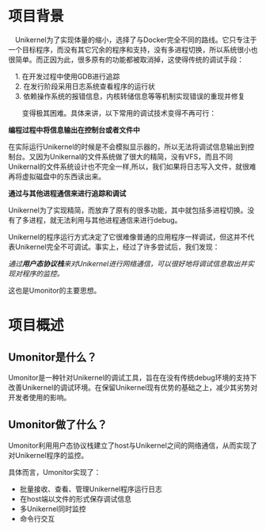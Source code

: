 # 项目背景　
　Unikernel为了实现体量的缩小，选择了与Docker完全不同的路线。它只专注于一个目标程序，而没有其它冗余的程序和支持，没有多进程切换，所以系统很小也很简单。而正因为此，很多原有的功能都被取消掉，这使得传统的调试手段：  

　1. 在开发过程中使用GDB进行追踪  
　2. 在发行阶段采用日志系统查看程序的运行状  
　3. 依赖操作系统的报错信息，内核转储信息等等机制实现错误的重现并修复　　　

　　变得极其困难。具体来讲，以下常用的调试技术变得不再可行：　　

 **编程过程中将信息输出在控制台或者文件中**  
   
 在实际运行Unikernel的时候是不会模拟显示器的，所以无法将调试信息输出到控制台。又因为Unikernal的文件系统做了很大的精简，没有VFS，而且不同Unikernal的文件系统设计也不完全一样,所以，我们如果将日志写入文件，就很难再将虚拟磁盘中的东西读出来。　　

 **通过与其他进程通信来进行追踪和调试**　  
 
 Unikernel为了实现精简，而放弃了原有的很多功能，其中就包括多进程切换。没有了多进程，就无法利用与其他进程通信来进行debug。　　

Unikernel的程序运行方式决定了它很难像普通的应用程序一样调试，但这并不代表Unikernel完全不可调试。事实上，经过了许多尝试后，我们发现：  

*通过**用户态协议栈**来对Unikernel进行网络通信，可以很好地将调试信息取出并实现对程序的监控。*　  

这也是Umonitor的主要思想。
        
# 项目概述　　
## Umonitor是什么？
Umonitor是一种针对Unikernel的调试工具，旨在在没有传统debug环境的支持下改善Unikernel的调试环境。在保留Unikernel现有优势的基础之上，减少其劣势对开发者使用的影响。　
　　
## Umonitor做了什么？　　

Umonitor利用用户态协议栈建立了host与Unikernel之间的网络通信，从而实现了对Unikernel程序的监控。　　

具体而言，Umonitor实现了：　　

* 批量接收、查看、管理Unikernel程序运行日志
* 在host端以文件的形式保存调试信息
* 多Unikernel同时监控　
* 命令行交互
　　
　　
